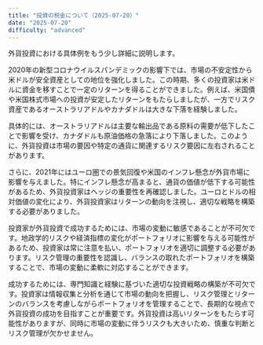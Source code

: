 ```yaml
---
title: "投資の税金について（2025-07-20）"
date: "2025-07-20"
difficulty: "advanced"
---
```


外貨投資における具体例をもう少し詳細に説明します。

2020年の新型コロナウイルスパンデミックの影響下では、市場の不安定性から米ドルが安全資産としての地位を強化しました。この時期、多くの投資家は米ドルに資金を移すことで一定のリターンを得ることができました。例えば、米国債や米国株式市場への投資が安定したリターンをもたらしましたが、一方でリスク資産であるオーストラリアドルやカナダドルは大きな下落を経験しました。

具体的には、オーストラリアドルは主要な輸出品である原料の需要が低下したことで影響を受け、カナダドルも原油価格の急落により下落しました。このように、外貨投資は市場の要因や特定の通貨に関連するリスク要因に左右されることがあります。

さらに、2021年にはユーロ圏での景気回復や米国のインフレ懸念が外貨市場に影響を与えました。特にインフレ懸念が高まると、通貨の価値が低下する可能性があるため、外貨投資家はヘッジの重要性を再確認しました。ユーロとドルの相対価値の変化により、外貨投資家はリターンの動向を注視し、適切な戦略を構築する必要がありました。

投資家が外貨投資で成功するためには、市場の変動に敏感であることが不可欠です。地政学的リスクや経済指標の変化がポートフォリオに影響を与える可能性があるため、投資家は常に注意を払い、ポートフォリオを適切に調整する必要があります。リスク管理の重要性を認識し、バランスの取れたポートフォリオを構築することで、市場の変動に柔軟に対応することができます。

成功するためには、専門知識と経験に基づいた適切な投資戦略の構築が不可欠です。投資家は情報収集と分析を通じて市場の動向を把握し、リスク管理とリターンのバランスを考慮しながらポートフォリオを管理することで、長期的な視点で外貨投資の成功を目指すことが重要です。外貨投資は高いリターンをもたらす可能性がありますが、同時に市場の変動に伴うリスクも大きいため、慎重な判断とリスク管理が欠かせません。
